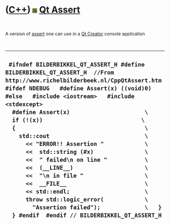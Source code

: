 



 

 

 

 

 

([C++](Cpp.md)) ![Qt](PicQt.png) [Qt Assert](CppQtAssert.md)
==============================================================

 

A version of [assert](CppAssert.md) one can use in a [Qt
Creator](CppQtCreator.md) console application

 

  --------------------------------------------------------------------------------------------------------------------------------------------------------------------------------------------------------------------------------------------------------------------------------------------------------------------------------------------------------------------------------------------------------------------------------------------------------------------------------------------------------------------------------------------------------------------------------------------------------------------------------------------------------------------------------------------------------------------------------------------------------------------------------------------------------------------------------------------------------------
  ` #ifndef BILDERBIKKEL_QT_ASSERT_H #define BILDERBIKKEL_QT_ASSERT_H  //From http://www.richelbilderbeek.nl/CppQtAssert.htm #ifdef NDEBUG   #define Assert(x) ((void)0) #else   #include <iostream>   #include <stdexcept>    #define Assert(x)                      \   if (!(x))                             \   {                                      \     std::cout                            \       << "ERROR!! Assertion "            \       <<  std::string (#x)               \       <<  " failed\n on line "           \       <<  (__LINE__)                     \       <<  "\n in file "                  \       <<  __FILE__                       \       << std::endl;                      \       throw std::logic_error(            \         "Assertion failed");             \   }   } #endif  #endif // BILDERBIKKEL_QT_ASSERT_H`
  --------------------------------------------------------------------------------------------------------------------------------------------------------------------------------------------------------------------------------------------------------------------------------------------------------------------------------------------------------------------------------------------------------------------------------------------------------------------------------------------------------------------------------------------------------------------------------------------------------------------------------------------------------------------------------------------------------------------------------------------------------------------------------------------------------------------------------------------------------------

 

 

 

 

 





 



